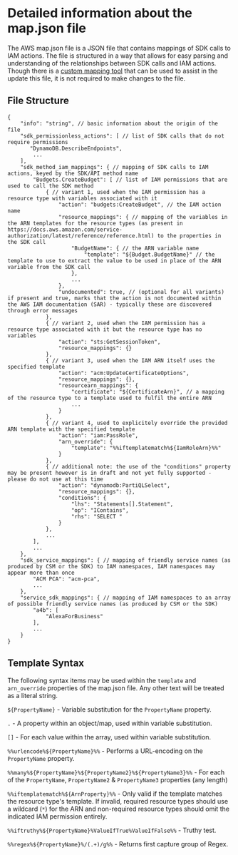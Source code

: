 # Detailed information about the map.json file

The AWS map.json file is a JSON file that contains mappings of SDK calls to IAM actions. The file is structured in a way that allows for easy parsing and understanding of the relationships between SDK calls and IAM actions. Though there is a [custom mapping tool](https://iann0036.github.io/iam-dataset/util/index.html#) that can be used to assist in the update this file, it is not required to make changes to the file.

## File Structure

```jsonc
{
    "info": "string", // basic information about the origin of the file
    "sdk_permissionless_actions": [ // list of SDK calls that do not require permissions
       "DynamoDB.DescribeEndpoints",
        ...
    ],
    "sdk_method_iam_mappings": { // mapping of SDK calls to IAM actions, keyed by the SDK/API method name
        "Budgets.CreateBudget": [ // list of IAM permissions that are used to call the SDK method
            { // variant 1, used when the IAM permission has a resource type with variables associated with it
                "action": "budgets:CreateBudget", // the IAM action name
                "resource_mappings": { // mapping of the variables in the ARN templates for the resource types (as present in https://docs.aws.amazon.com/service-authorization/latest/reference/reference.html) to the properties in the SDK call
                    "BudgetName": { // the ARN variable name
                        "template": "${Budget.BudgetName}" // the template to use to extract the value to be used in place of the ARN variable from the SDK call
                    },
                    ...
                },
                "undocumented": true, // (optional for all variants) if present and true, marks that the action is not documented within the AWS IAM documentation (SAR) - typically these are discovered through error messages
            },
            { // variant 2, used when the IAM permission has a resource type associated with it but the resource type has no variables
                "action": "sts:GetSessionToken",
                "resource_mappings": {}
            },
            { // variant 3, used when the IAM ARN itself uses the specified template
                "action": "acm:UpdateCertificateOptions",
                "resource_mappings": {},
                "resourcearn_mappings": {
                    "certificate": "${CertificateArn}", // a mapping of the resource type to a template used to fulfil the entire ARN
                    ...
                }
            },
            { // variant 4, used to explicitely override the provided ARN template with the specified template
                "action": "iam:PassRole",
                "arn_override": {
                    "template": "%%iftemplatematch%${IamRoleArn}%%"
                }
            },
            { // additional note: the use of the "conditions" property may be present however is in draft and not yet fully supported - please do not use at this time
                "action": "dynamodb:PartiQLSelect",
                "resource_mappings": {},
                "conditions": {
                    "lhs": "Statements[].Statement",
                    "op": "IContains",
                    "rhs": "SELECT "
                }
            },
            ...
        ],
        ... 
    },
    "sdk_service_mappings": { // mapping of friendly service names (as produced by CSM or the SDK) to IAM namespaces, IAM namespaces may appear more than once
        "ACM PCA": "acm-pca",
        ...
    },
    "service_sdk_mappings": { // mapping of IAM namespaces to an array of possible friendly service names (as produced by CSM or the SDK)
        "a4b": [
            "AlexaForBusiness"
        ],
        ...
    }
}
```

## Template Syntax

The following syntax items may be used within the `template` and `arn_override` properties of the map.json file. Any other text will be treated as a literal string.

`${PropertyName}` - Variable substitution for the `PropertyName` property.

`.` - A property within an object/map, used within variable substitution.

`[]` - For each value within the array, used within variable substitution.

`%%urlencode%${PropertyName}%%` - Performs a URL-encoding on the `PropertyName` property.

`%%many%${PropertyName}%${PropertyName2}%${PropertyName3}%%` - For each of the `PropertyName`, `PropertyName2` & `PropertyName3` properties (any length)

`%%iftemplatematch%${ArnProperty}%%` - Only valid if the template matches the resource type's template. If invalid, required resource types should use a wildcard (`*`) for the ARN and non-required resource types should omit the indicated IAM permission entirely.

`%%iftruthy%${PropertyName}%ValueIfTrue%ValueIfFalse%%` - Truthy test.

`%%regex%${PropertyName}%/(.+)/g%%` - Returns first capture group of Regex.
